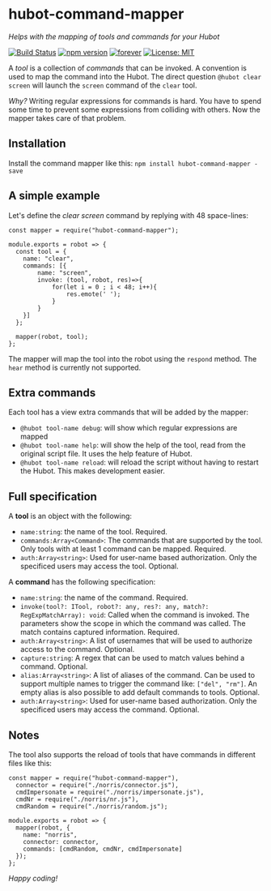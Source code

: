 # hubot-command-mapper
_Helps with the mapping of tools and commands for your Hubot_

[![Build Status](https://travis-ci.org/KeesCBakker/hubot-command-mapper.svg?branch=master)](https://travis-ci.org/KeesCBakker/hubot-command-mapper)
[![npm version](https://badge.fury.io/js/hubot-command-mapper.svg)](https://badge.fury.io/js/hubot-command-mapper)
[![forever](https://david-dm.org/KeesCBakker/hubot-command-mapper.svg)](https://david-dm.org/KeesCBakker/hubot-command-mapper)
[![License: MIT](https://img.shields.io/badge/License-MIT-yellow.svg)](https://opensource.org/licenses/MIT)

A _tool_ is a collection of _commands_ that can be invoked. A convention is used to map the command into the Hubot. The direct question `@hubot clear screen` will launch the `screen` command of the `clear` tool.

_Why?_ Writing regular expressions for commands is hard. You have to spend some time to prevent some expressions from colliding with others. Now the mapper takes care of that problem.

## Installation
Install the command mapper like this: `npm install hubot-command-mapper -save`

## A simple example
Let's define the _clear screen_ command by replying with 48 space-lines:
```
const mapper = require("hubot-command-mapper");

module.exports = robot => {
  const tool = {
    name: "clear",
    commands: [{
        name: "screen",
        invoke: (tool, robot, res)=>{
            for(let i = 0 ; i < 48; i++){
                res.emote(' ');
            }
        }
    }]
  };

  mapper(robot, tool);
};
```
The mapper will map the tool into the robot using the `respond` method. The `hear` method is currently not supported.

## Extra commands
Each tool has a view extra commands that will be added by the mapper:
- `@hubot tool-name debug`: will show which regular expressions are mapped
- `@hubot tool-name help`: will show the help of the tool, read from the original script file. It uses the help feature of Hubot.
- `@hubot tool-name reload`: will reload the script without having to restart the Hubot. This makes development easier.

## Full specification
A **tool** is an object with the following:
- `name:string`: the name of the tool. Required.
- `commands:Array<Command>`: The commands that are supported by the tool. Only tools with at least 1 command can be mapped. Required.
- `auth:Array<string>`: Used for user-name based authorization. Only the specificed users may access the tool. Optional.

A **command** has the following specification:
- `name:string`: the name of the command. Required.
- `invoke(tool?: ITool, robot?: any, res?: any, match?: RegExpMatchArray): void`: Called when the command is invoked. The parameters show the scope in which the command was called. The match contains captured information. Required.
- `auth:Array<string>`: A list of usernames that will be used to authorize access to the command. Optional.
- `capture:string`: A regex that can be used to match values behind a command. Optional.
- `alias:Array<string>`: A list of aliases of the command. Can be used to support multiple names to trigger the command like: `["del", "rm"]`. An empty alias is also possible to add default commands to tools. Optional.
- `auth:Array<string>`: Used for user-name based authorization. Only the specificed users may access the command. Optional.

## Notes
The tool also supports the reload of tools that have commands in different files like this:
```
const mapper = require("hubot-command-mapper"),
  connector = require("./norris/connector.js"),
  cmdImpersonate = require("./norris/impersonate.js"),
  cmdNr = require("./norris/nr.js"),
  cmdRandom = require("./norris/random.js");

module.exports = robot => {
  mapper(robot, {
    name: "norris",
    connector: connector,
    commands: [cmdRandom, cmdNr, cmdImpersonate]
  });
};
```

_Happy coding!_
